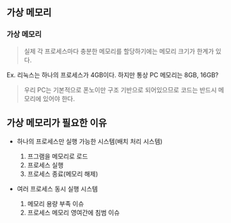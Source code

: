 ## 가상 메모리

### 가상 메모리

> 실제 각 프로세스마다 충분한 메모리를 할당하기에는 메모리 크기가 한계가 있다.

Ex. 리눅스는 하나의 프로세스가 4GB이다. 하지만 통상 PC 메모리는 8GB, 16GB?

> 우리 PC는 기본적으로 폰노이만 구조 기반으로 되어있으므로 코드는 반드시 메모리에 있어야 한다.



## 가상 메모리가 필요한 이유

- 하나의 프로세스만 실행 가능한 시스템(배치 처리 시스템)
  1. 프그램을 메모리로 로드
  2. 프로세스 실행
  3. 프로세스 종료(메모리 해제)



- 여러 프로세스 동시 실행 시스템
  1. 메모리 용량 부족 이슈
  2. 프로세스 메모리 영여간에 침범 이슈